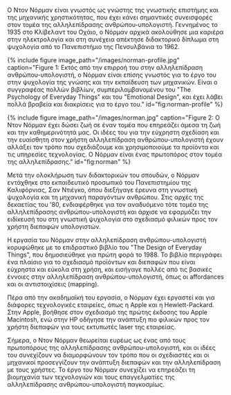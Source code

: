 Ο Ντον Νόρμαν είναι γνωστός ως γνώστης της γνωστικής επιστήμης και της μηχανικής χρηστικότητας, που έχει κάνει σημαντικές συνεισφορές στον τομέα της αλληλεπίδρασης ανθρώπου-υπολογιστή. Γεννημένος το 1935 στο Κλίβελαντ του Οχάιο, ο Νόρμαν αρχικά ακολούθησε μια καριέρα στην ηλεκτρολογία και στη συνέχεια απέκτησε διδακτορικό δίπλωμα στη ψυχολογία από το Πανεπιστήμιο της Πενσυλβάνια το 1962.

{% include figure image_path="/images/norman-profile.jpg" caption="Figure 1: Εκτός από την επιρροή του στην αλληλεπίδραση ανθρώπου-υπολογιστή, ο Νόρμαν είναι επίσης γνωστός για το έργο του στην ψυχολογία της γνώσης και την εκπαίδευση των μηχανικών. Είναι ο συγγραφέας πολλών βιβλίων, συμπεριλαμβανομένου του "The Psychology of Everyday Things" και του "Emotional Design", και έχει λάβει πολλά βραβεία και διακρίσεις για το έργο του." id="fig:norman-profile" %}

{% include figure image_path="/images/norman.jpg" caption="Figure 2: Ο Ντον Νόρμαν έχει δώσει ζωή σε έναν τομέα που επηρεάζει άμεσα τη ζωή και την καθημερινότητά μας. Οι ιδέες του για την εύχρηστη σχεδίαση και την ευαίσθητη στον χρήστη αλληλεπίδραση ανθρώπου-υπολογιστή έχουν αλλάξει τον τρόπο που σχεδιάζουμε και χρησιμοποιούμε τα προϊόντα και τις υπηρεσίες τεχνολογίας. Ο Νόρμαν είναι ένας πρωτοπόρος στον τομέα της αλληλεπίδρασης." id="fig:norman" %}

Μετά την ολοκλήρωση των διδακτορικών του σπουδών, ο Νόρμαν εντάχθηκε στο εκπαιδευτικό προσωπικό του Πανεπιστημίου της Καλιφόρνιας, Σαν Ντιέγκο, όπου διεξήγαγε έρευνα στη γνωστική ψυχολογία και τη μηχανική παραγόντων ανθρώπου. Στις αρχές της δεκαετίας του '80, ενδιαφέρθηκε για τον αναδυόμενο τότε τομέα της αλληλεπίδρασης ανθρώπου-υπολογιστή και άρχισε να εφαρμόζει την ειδίκευσή του στη γνωστική ψυχολογία στο σχεδιασμό φιλικών προς τον χρήστη διεπαφών υπολογιστών.

H εργασία του Νόρμαν στην αλληλεπίδραση ανθρώπου-υπολογιστή κορυφώθηκε με το επιδραστικό βιβλίο του "The Design of Everyday Things", που δημοσιεύθηκε για πρώτη φορά το 1988. Το βιβλίο περιγράφει ένα πλαίσιο για το σχεδιασμό προϊόντων και διεπαφών που είναι εύχρηστα και εύκολα στη χρήση, και εισήγαγε πολλές από τις βασικές έννοιες στην αλληλεπίδραση ανθρώπου-υπολογιστή, όπως οι affordances και οι αντιστοιχίσεις (mapping).

Πέρα ​​από την ακαδημαϊκή του εργασία, ο Νόρμαν έχει εργαστεί και για διάφορες τεχνολογικές εταιρείες, όπως η Apple και η Hewlett-Packard. Στην Apple, βοήθησε στον σχεδιασμό της πρώτης έκδοσης του Apple Macintosh, ενώ στην HP οδήγησε την ανάπτυξη πιο φιλικών προς τον χρήστη διεπαφών για τους εκτυπωτές laser της εταιρείας.

Σήμερα, ο Ντον Νόρμαν θεωρείται ευρέως ως ένας από τους πρωτοπόρους της αλληλεπίδρασης ανθρώπου-υπολογιστή, και οι ιδέες του συνεχίζουν να διαμορφώνουν τον τρόπο που οι σχεδιαστές και οι μηχανικοί προσεγγίζουν την ανάπτυξη διεπαφών και την αλληλεπίδραση με τους χρήστες. Το έργο του Νόρμαν συνεχίζει να επηρεάζει τη βιομηχανία των τεχνολογιών και τους επαγγελματίες της αλληλεπίδρασης ανθρώπου-υπολογιστή παγκοσμίως.

[^1]: fig:kay-profile

[^2]: fig:squeakos
